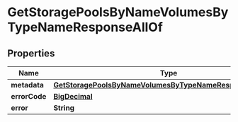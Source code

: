 

# GetStoragePoolsByNameVolumesByTypeNameResponseAllOf

## Properties

Name | Type | Description | Notes
------------ | ------------- | ------------- | -------------
**metadata** | [**GetStoragePoolsByNameVolumesByTypeNameResponseMetadata**](GetStoragePoolsByNameVolumesByTypeNameResponseMetadata.md) |  |  [optional]
**errorCode** | [**BigDecimal**](BigDecimal.md) |  |  [optional]
**error** | **String** |  |  [optional]




